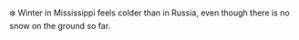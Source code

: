 ❄️ Winter in Mississippi feels colder than in Russia, even though there is no snow on the ground so far. 

